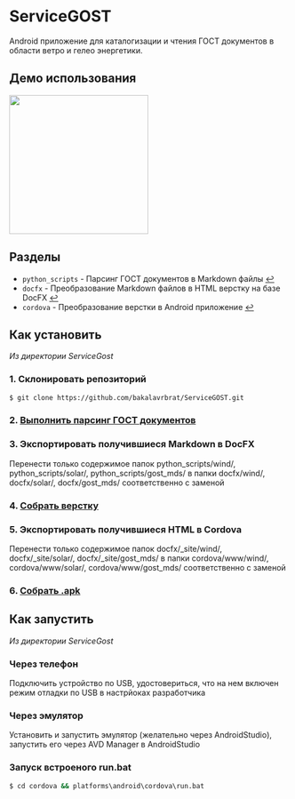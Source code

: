 # ServiceGOST
 Android приложение для каталогизации и чтения ГОСТ документов в области ветро и гелео энергетики.

## Демо использования
<img src="samples\demo.gif" width="250px"/>

## Разделы
* `python_scripts` - Парсинг ГОСТ документов в Markdown файлы [↩](/python_scripts)
* `docfx` - Преобразование Markdown файлов в HTML верстку на базе DocFX [↩](/docfx)
* `cordova` - Преобразование верстки в Android приложение [↩](/cordova)

## Как установить
*Из директории ServiceGost*
### 1. Склонировать репозиторий
```bash
$ git clone https://github.com/bakalavrbrat/ServiceGOST.git  
```
### 2. [Выполнить парсинг ГОСТ документов](/python_scripts/README.md)
### 3. Экспортировать получившиеся Markdown в DocFX
Перенести только содержимое папок python_scripts/wind/, python_scripts/solar/, python_scripts/gost_mds/ в папки docfx/wind/, docfx/solar/, docfx/gost_mds/ соответственно с заменой
### 4. [Собрать верстку](/docfx/README.md)
### 5. Экспортировать получившиеся HTML в Cordova
Перенести только содержимое папок docfx/_site/wind/, docfx/_site/solar/, docfx/_site/gost_mds/ в папки cordova/www/wind/, cordova/www/solar/, cordova/www/gost_mds/ соответственно с заменой
### 6. [Собрать .apk](/cordova/README.md)

## Как запустить
*Из директории ServiceGost*
### Через телефон
Подключить устройство по USB, удостовериться, что на нем включен режим отладки по USB в настрйоках разработчика
### Через эмулятор
Установить и запустить эмулятор (желательно через AndroidStudio), запустить его через AVD Manager в AndroidStudio
### Запуск встроеного run.bat
```bash
$ cd cordova && platforms\android\cordova\run.bat  
```
